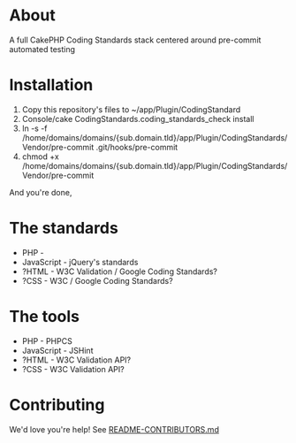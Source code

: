# About
A full CakePHP Coding Standards stack centered around pre-commit automated testing

# Installation
1. Copy this repository's files to ~/app/Plugin/CodingStandard
1. Console/cake CodingStandards.coding_standards_check install
1. ln -s -f /home/domains/domains/{sub.domain.tld}/app/Plugin/CodingStandards/Vendor/pre-commit .git/hooks/pre-commit
1. chmod +x /home/domains/domains/{sub.domain.tld}/app/Plugin/CodingStandards/Vendor/pre-commit

And you're done, 

# The standards
* PHP - 
* JavaScript - jQuery's standards
* ?HTML - W3C Validation / Google Coding Standards?
* ?CSS - W3C / Google Coding Standards?

# The tools
* PHP - PHPCS
* JavaScript - JSHint
* ?HTML - W3C Validation API?
* ?CSS - W3C Validation API?

# Contributing
We'd love you're help! See [README-CONTRIBUTORS.md](README-CONTRIBUTORS.md)
